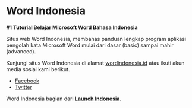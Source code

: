 # Word Indonesia

**#1 Tutorial Belajar Microsoft Word Bahasa Indonesia**

Situs web Word Indonesia, membahas panduan lengkap program aplikasi pengolah kata Microsoft Word mulai dari dasar (basic) sampai mahir (advanced).

Kunjungi situs Word Indonesia di alamat [wordindonesia.id](https://wordindonesia.id) atau ikuti akun media sosial kami berikut.

- [Facebook](https://www.facebook.com/wordindonesia.id)
- [Twitter](https://twitter.com/wordindonesia)

Word Indonesia bagian dari [**Launch Indonesia**](https://www.youtube.com/channel/UCxNKZsgtxVGnzcqjNd7ZFFQ).
